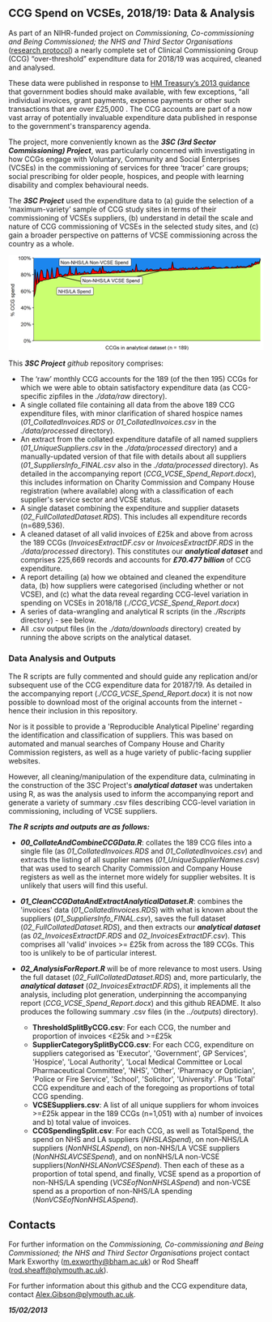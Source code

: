 <!--
This is used to add comments and it can span multiple lines.
Here IH:\00_Sheaff New Project\00_FinalReport\3SC run the underlying R script as soon as possible to produce figures and tables
This is so I can include information from the R script in the header

-->
## CCG Spend on VCSEs, 2018/19:  Data & Analysis

As part of an NIHR-funded project on *Commissioning, Co-commissioning and Being Commissioned; the NHS and Third Sector Organisations* ([research protocol](https://tinyurl.com/tvpx3ty2)) a nearly complete set of Clinical Commissioning Group (CCG) “over-threshold” expenditure data for 2018/19 was acquired, cleaned and analysed.  

These data were published in response to [HM Treasury’s 2013 guidance](https://tinyurl.com/4m9p23hp) that government bodies should make available, with few exceptions, “all individual invoices, grant payments, expense payments or other such transactions that are over £25,000 . The CCG accounts are part of a now vast array of potentially invaluable expenditure data published in response to the government's transparency agenda.

The project, more conveniently known as the ***3SC (3rd Sector Commissioning) Project***, was particularly concerned with investigating in how CCGs engage with Voluntary, Community and Social Enterprises (VCSEs) in the commissioning of services for three ‘tracer’ care groups; social prescribing for older people, hospices, and people with learning disability and complex behavioural needs.

The ***3SC Project*** used the expenditure data to (a) guide the selection of a ‘maximum-variety’ sample of CCG study sites in terms of their commissioning of VCSEs suppliers, (b) understand in detail the scale and nature of CCG commissioning of VCSEs in the selected study sites, and (c) gain a broader perspective on patterns of VCSE commissioning across the country as a whole.

![NHS/LA, VCSE & non-VCSE spending by CCG](./outputs/Figure8.png)

This ***3SC Project*** *github* repository comprises:
- The ‘raw’ monthly CCG accounts for the 189 (of the then 195) CCGs for which we were able to obtain satisfactory expenditure data (as CCG-specific zipfiles in the *./data/raw* directory).
- A single collated file containing all data from the above 189 CCG expenditure files, with minor clarification of shared hospice names (*01_CollatedInvoices.RDS* or *01_CollatedInvoices.csv* in the *./data/processed* directory).
- An extract from the collated expenditure datafile of all named suppliers (*01_UniqueSuppliers.csv* in the *./data/processed* directory) and a manually-updated version of that file with details about all suppliers (*01_SuppliersInfo_FINAL.csv* also in the *./data/processed* directory).  As detailed in the accompanying report (*CCG_VCSE_Spend_Report.docx*), this includes information on Charity Commission and Company House registration (where available) along with a classification of each supplier's service sector and VCSE status.
- A single dataset combining the expenditure and supplier datasets (*02_FullCollatedDataset.RDS*). This includes all expenditure records (n=689,536).
- A cleaned dataset of all valid invoices of £25k and above from across the 189 CCGs (*InvoicesExtractDF.csv* or *InvoicesExtractDF.RDS* in the *./data/processed* directory). This constitutes our ***analytical dataset*** and comprises 225,669 records and accounts for ***£70.477 billion*** of CCG expenditure. 
- A report detailing (a) how we obtained and cleaned the expenditure data, (b) how suppliers were categorised (including whether or not VCSE), and (c) what the data reveal regarding CCG-level variation in spending on VCSEs in 2018/18 (*./CCG_VCSE_Spend_Report.docx*)
- A series of data-wrangling and analytical R scripts (in the *./Rscripts* directory) - see below.
- All .csv output files (in the *./data/downloads* directory) created by running the above scripts on the analytical dataset.

### Data Analysis and Outputs

The R scripts are fully commented and should guide any replication and/or subsequent use of the CCG expenditure data for 20187/19.  As detailed in the accompanying report (*./CCG_VCSE_Spend_Report.docx*) it is not now possible to download most of the original accounts from the internet - hence their inclusion in this repository.

Nor is it possible to provide a 'Reproducible Analytical Pipeline' regarding the identification and classification of suppliers. This was based on automated and manual searches of Company House and Charity Commission registers, as well as a huge variety of public-facing supplier websites.

However, all cleaning/manipulation of the expenditure data, culminating in the construction of the 3SC Project's ***analytical dataset*** was undertaken using R, as was the analysis used to inform the accompanying report and generate a variety of summary .csv files describing CCG-level variation in commissioning, including of VCSE suppliers.

***The R scripts and outputs are as follows:***

- ***00_CollateAndCombineCCGData.R***: collates the 189 CCG files into a single file (as *01_CollatedInvoices.RDS* and *01_CollatedInvoices.csv*) and extracts the listing of all supplier names (*01_UniqueSupplierNames.csv*) that was used to search Charity Commission and Company House registers as well as the internet more widely for supplier websites.  It is unlikely that users will find this useful.

- ***01_CleanCCGDataAndExtractAnalyticalDataset.R***: combines the 'invoices' data (*01_CollatedInvoices.RDS*) with what is known about the suppliers (*01_SuppliersInfo_FINAL.csv*), saves the full dataset (*02_FullCollatedDataset.RDS*), and then extracts our ***analytical dataset*** (as *02_InvoicesExtractDF.RDS* and *02_InvoicesExtractDF.csv*). This comprises all 'valid' invoices >= £25k from across the 189 CCGs.  This too is unlikely to be of particular interest.

- ***02_AnalysisForReport.R*** will be of more relevance to most users. Using the full dataset (*02_FullCollatedDataset.RDS*) and, more particularly, the ***analytical dataset*** (*02_InvoicesExtractDF.RDS*), it implements all the analysis, including plot generation, underpinning the accompanying report (*CCG_VCSE_Spend_Report.docx*) and this github README. It also produces the following summary .csv files (in the *../outputs*) directory).

  * **ThresholdSplitByCCG.csv**: For each CCG, the number and proportion of invoices <£25k and >=£25k
  * **SupplierCategorySplitByCCG.csv**: For each CCG, expenditure on suppliers categorised as 'Executor', 'Government', GP Services', 'Hospice', 'Local Authority', 'Local Medical Committee or Local Pharmaceutical Committee', 'NHS', 'Other', 'Pharmacy or Optician', 'Police or Fire Service', 'School', 'Solicitor', 'University'. Plus 'Total' CCG expenditure and each of the foregoing as proportions of total CCG spending.
  * **VCSESuppliers.csv**: A list of all unique suppliers for whom invoices >=£25k appear in the 189 CCGs (n=1,051) with a) number of invoices and b) total value of invoices.
  * **CCGSpendingSplit.csv**: For each CCG, as well as TotalSpend, the spend on NHS and LA suppliers (*NHSLASpend*), on non-NHS/LA suppliers (*NonNHSLASpend*), on non-NHS/LA VCSE suppliers (*NonNHSLAVCSESpend*), and on nonNHS/LA non-VCSE suppliers(*NonNHSLANonVCSESpend*). Then each of these as a proportion of total spend, and finally, VCSE spend as a proportion of non-NHS/LA spending (*VCSEofNonNHSLASpend*) and non-VCSE spend as a proportion of non-NHS/LA spending (*NonVCSEofNonNHSLASpend*).


## Contacts

For further information on the *Commissioning, Co-commissioning and Being Commissioned; the NHS and Third Sector Organisations* project contact Mark Exworthy (m.exworthy@bham.ac.uk) or Rod Sheaff (rod.sheaff@plymouth.ac.uk).

For further information about this github and the CCG expenditure data, contact Alex.Gibson@plymouth.ac.uk.

***15/02/2013***
